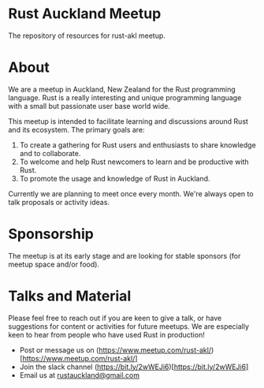 # Rust Auckland Meetup
The repository of resources for rust-akl meetup.

# About
We are a meetup in Auckland, New Zealand for the Rust programming language. Rust is a really interesting and unique programming language with a small but passionate user base world wide.

This meetup is intended to facilitate learning and discussions around Rust and its ecosystem. The primary goals are:

1. To create a gathering for Rust users and enthusiasts to share knowledge and to collaborate.
2. To welcome and help Rust newcomers to learn and be productive with Rust.
3. To promote the usage and knowledge of Rust in Auckland.

Currently we are planning to meet once every month. We're always open to talk proposals or activity ideas.

# Sponsorship

The meetup is at its early stage and are looking for stable sponsors (for meetup space and/or food).

# Talks and Material
Please feel free to reach out if you are keen to give a talk, or have suggestions for content or activities for future meetups. We are especially keen to hear from people who have used Rust in production!

- Post or message us on (https://www.meetup.com/rust-akl/)[https://www.meetup.com/rust-akl/]
- Join the slack channel (https://bit.ly/2wWEJi6)[https://bit.ly/2wWEJi6]
- Email us at rustauckland@gmail.com
